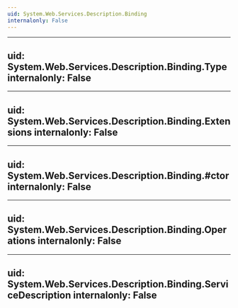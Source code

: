 ```yaml
---
uid: System.Web.Services.Description.Binding
internalonly: False
---
```


---
uid: System.Web.Services.Description.Binding.Type
internalonly: False
---

---
uid: System.Web.Services.Description.Binding.Extensions
internalonly: False
---

---
uid: System.Web.Services.Description.Binding.#ctor
internalonly: False
---

---
uid: System.Web.Services.Description.Binding.Operations
internalonly: False
---

---
uid: System.Web.Services.Description.Binding.ServiceDescription
internalonly: False
---
